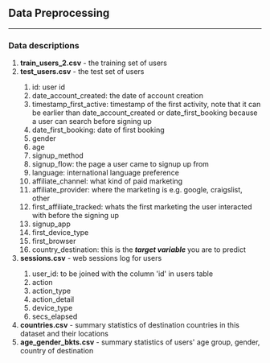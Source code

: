 <h2> Data Preprocessing </h2>
<hr>
<h3> Data descriptions </h3>
<ol>
  <li> <b>train_users_2.csv</b> - the training set of users </li>
  <li> <b>test_users.csv</b> - the test set of users </li>
  
  <ol>
  <li> id: user id </li>
  <li> date_account_created: the date of account creation </li>
  <li> timestamp_first_active: timestamp of the first activity, note that it can be earlier than date_account_created   or date_first_booking because a user can search before signing up </li>
  <li> date_first_booking: date of first booking </li>
  <li> gender </li>
  <li> age</li>
  <li> signup_method </li>
  <li> signup_flow: the page a user came to signup up from </li>
  <li> language: international language preference </li>
  <li> affiliate_channel: what kind of paid marketing </li>
  <li> affiliate_provider: where the marketing is e.g. google, craigslist, other </li>
  <li> first_affiliate_tracked: whats the first marketing the user interacted with before the signing up </li>
  <li> signup_app </li>
  <li> first_device_type </li>
  <li> first_browser </li>
  <li> country_destination: this is the <i><b> target variable </b></i> you are to predict </li>
  </ol>
  
  <li> <b>sessions.csv</b> - web sessions log for users </li>
  
  <ol>
  <li> user_id: to be joined with the column 'id' in users table </li>
  <li> action </li>
  <li> action_type </li>
  <li> action_detail </li>
  <li> device_type </li> 
  <li> secs_elapsed </li>
  </ol>
  
  <li> <b>countries.csv</b> - summary statistics of destination countries in this dataset and their locations </li>
  <li> <b>age_gender_bkts.csv</b> - summary statistics of users' age group, gender, country of destination </li>
  
  <ul>


